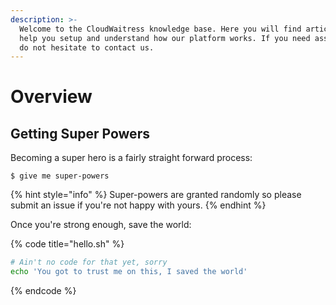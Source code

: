 ```yaml
---
description: >-
  Welcome to the CloudWaitress knowledge base. Here you will find articles to
  help you setup and understand how our platform works. If you need assistance,
  do not hesitate to contact us.
---
```


# Overview

## Getting Super Powers

Becoming a super hero is a fairly straight forward process:

```
$ give me super-powers
```

{% hint style="info" %}
 Super-powers are granted randomly so please submit an issue if you're not happy with yours.
{% endhint %}

Once you're strong enough, save the world:

{% code title="hello.sh" %}
```bash
# Ain't no code for that yet, sorry
echo 'You got to trust me on this, I saved the world'
```
{% endcode %}



